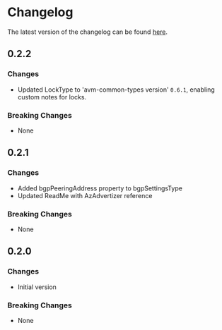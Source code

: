 # Changelog

The latest version of the changelog can be found [here](https://github.com/Azure/bicep-registry-modules/blob/main/avm/res/network/vpn-gateway/CHANGELOG.md).

## 0.2.2

### Changes

- Updated LockType to 'avm-common-types version' `0.6.1`, enabling custom notes for locks.

### Breaking Changes

- None

## 0.2.1

### Changes

- Added bgpPeeringAddress property to bgpSettingsType
- Updated ReadMe with AzAdvertizer reference

### Breaking Changes

- None

## 0.2.0

### Changes

- Initial version

### Breaking Changes

- None
